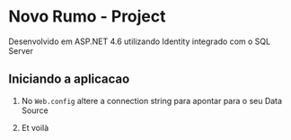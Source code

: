 # Novo Rumo - Project

Desenvolvido em ASP.NET 4.6 utilizando Identity integrado com o SQL Server

## Iniciando a aplicacao

1. No `Web.config` altere a connection string para apontar para o seu Data Source

2. Et voilà
